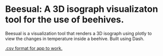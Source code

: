 # Beesual: A 3D isograph visualizaton tool for the use of beehives.
Beesual is a visualization tool that renders a 3D isograph using plotly to view the changes in temperature inside a beehive. Built using Dash.

[.csv format for app to work.](https://raw.githubusercontent.com/Karidus-423/Bee_Hive_Webapp/main/sensor_data_hours_updated.csv)
